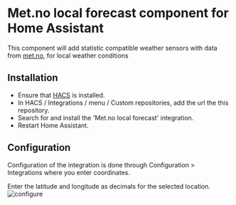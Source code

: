 # Met.no local forecast component for Home Assistant

This component will add statistic compatible weather sensors with data from [met.no](https://www.met.no/), for local weather conditions

## Installation

- Ensure that [HACS](https://hacs.xyz/) is installed.
- In HACS / Integrations / menu / Custom repositories, add the url the this repository.
- Search for and install the 'Met.no local forecast' integration.
- Restart Home Assistant.

## Configuration

Configuration of the integration is done through Configuration > Integrations where you enter coordinates.

Enter the latitude and longitude as decimals for the selected location.
![configure](https://raw.githubusercontent.com/toringer/home-assistant-met-next-6-hours-forecast/master/configure.png)
